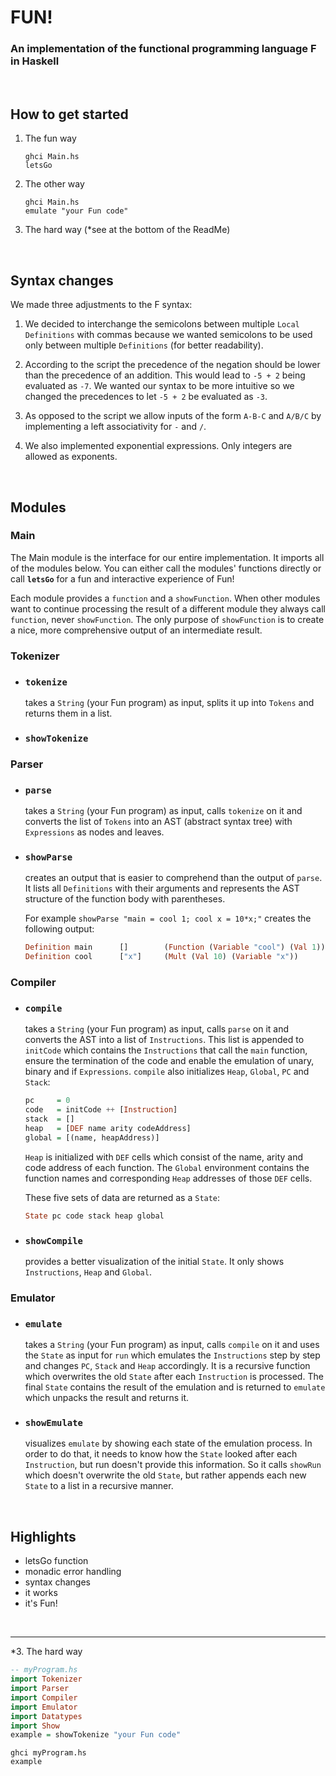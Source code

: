 
# FUN! 
### An implementation of the functional programming language F in Haskell
<br/>

## How to get started
1. The fun way
   ```Shell
   ghci Main.hs
   letsGo
   ```
2. The other way
   ```Shell
   ghci Main.hs
   emulate "your Fun code"
   ```
3. The hard way (*see at the bottom of the ReadMe)
   
<br/>

## Syntax changes
We made three adjustments to the F syntax:
1. We decided to interchange the semicolons between multiple `Local Definitions` with commas because we wanted semicolons to be used only between multiple `Definitions` (for better readability).

2. According to the script the precedence of the negation should be lower than the precedence of an addition. This would lead to `-5 + 2` being evaluated as `-7`. We wanted our syntax to be more intuitive so we changed the precedences to let `-5 + 2` be evaluated as `-3`.
   
3. As opposed to the script we allow inputs of the form `A-B-C` and `A/B/C` by implementing a left associativity for `-` and `/`.
   
4.  We also implemented exponential expressions. Only integers are allowed as exponents.
<br/>

## Modules
### Main
The Main module is the interface for our entire implementation. It imports all of the modules below. You can either call the modules' functions directly or call **`letsGo`** for a fun and interactive experience of Fun!

Each module provides a `function` and a `showFunction`. When other modules want to continue processing the result of a different module they always call `function`, never `showFunction`. The only purpose of `showFunction` is to create a nice, more comprehensive output of an intermediate result.

### Tokenizer

- ### `tokenize`
    takes a `String` (your Fun program) as input, splits it up into `Tokens` and returns them in a list.
    
- ### `showTokenize`
    

### Parser
- ### `parse`
    takes a `String` (your Fun program) as input, calls `tokenize` on it and converts the list of `Tokens` into an AST (abstract syntax tree) with `Expressions` as nodes and leaves.

- ### `showParse`
    creates an output that is easier to comprehend than the output of `parse`. It lists all `Definitions` with their arguments and represents the AST structure of the function body with parentheses.
    
    For example `showParse "main = cool 1; cool x = 10*x;"`
    creates the following output:
    ```Haskell
    Definition main      []        (Function (Variable "cool") (Val 1))
    Definition cool      ["x"]     (Mult (Val 10) (Variable "x"))
    ```
### Compiler
- ### `compile`
    takes a `String` (your Fun program) as input, calls `parse` on it and converts the AST into a list of `Instructions`. This list is appended to `initCode` which contains the `Instructions` that call the `main` function, ensure the termination of the code and enable the emulation of unary, binary and if `Expressions`. `compile` also initializes `Heap`, `Global`, `PC` and `Stack`:
    ```Haskell
    pc     = 0
    code   = initCode ++ [Instruction]
    stack  = []
    heap   = [DEF name arity codeAddress]
    global = [(name, heapAddress)]
    ```
    `Heap` is initialized with `DEF` cells which consist of the name, arity and code address of each function. The `Global` environment contains the function names and corresponding `Heap` addresses of those `DEF` cells.
    
    These five sets of data are returned as a `State`:
    ``` Haskell
    State pc code stack heap global
    ```

- ### `showCompile`
    provides a better visualization of the initial `State`. It only shows `Instructions`, `Heap` and `Global`.

### Emulator
- ### `emulate`
    takes a `String` (your Fun program) as input, calls `compile` on it and uses the `State` as input for `run` which emulates the `Instructions` step by step and changes `PC`, `Stack` and `Heap` accordingly. It is a recursive function which overwrites the old `State` after each `Instruction` is processed. The final `State` contains the result of the emulation and is returned to `emulate` which unpacks the result and returns it.

- ### `showEmulate`
    visualizes `emulate` by showing each state of the emulation process. In order to do that, it needs to know how the `State` looked after each `Instruction`, but run doesn't provide this information. So it calls `showRun` which doesn't overwrite the old `State`, but rather appends each new `State` to a list in a recursive manner.
   
<br/>

## Highlights
- letsGo function
- monadic error handling
- syntax changes
- it works
- it's Fun!
  
<br/>

---

*3.   The hard way
   ```Haskell
   -- myProgram.hs
   import Tokenizer
   import Parser
   import Compiler
   import Emulator
   import Datatypes
   import Show
   example = showTokenize "your Fun code"
   ```
   ```Shell
   ghci myProgram.hs
   example
   ```